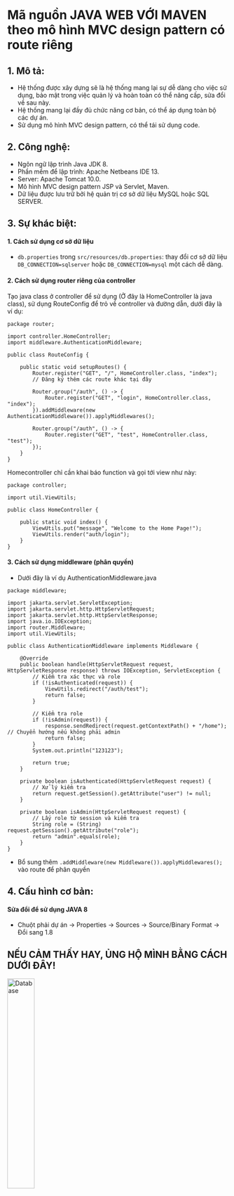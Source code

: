 # Mã nguồn JAVA WEB VỚI MAVEN theo mô hình MVC design pattern có route riêng

## 1. Mô tả:
- Hệ thống được xây dựng sẽ là hệ thống mang lại sự dễ dàng cho việc sử dụng, bảo mật trong việc quản lý và hoàn toàn có thể nâng cấp, sửa đổi về sau này.
- Hệ thống mang lại đầy đủ chức năng cơ bản, có thể áp dụng toàn bộ các dự án.
- Sử dụng mô hình MVC design pattern, có thể tái sử dụng code.

## 2. Công nghệ:

-   Ngôn ngữ lập trình Java JDK 8.
-   Phần mềm để lập trình: Apache Netbeans IDE 13.
-   Server: Apache Tomcat 10.0.
-   Mô hình MVC design pattern JSP và Servlet, Maven.
-   Dữ liệu được lưu trữ bởi hệ quản trị cơ sở dữ liệu MySQL hoặc SQL SERVER.

## 3. Sự khác biệt:

#### 1. Cách sử dụng cơ sở dữ liệu

- ```db.properties``` trong ```src/resources/db.properties```: thay đổi cơ sở dữ liệu ```DB_CONNECTION=sqlserver``` hoặc ```DB_CONNECTION=mysql``` một cách dễ dàng.

#### 2. Cách sử dụng router riêng của controller

Tạo java class ở controller để sử dụng (Ở đây là HomeController là java class), sử dụng RouteConfig để trỏ về controller và đường dẫn, dưới đây là ví dụ:
```
package router;

import controller.HomeController;
import middleware.AuthenticationMiddleware;

public class RouteConfig {

    public static void setupRoutes() {
        Router.register("GET", "/", HomeController.class, "index");
        // Đăng ký thêm các route khác tại đây
        
        Router.group("/auth", () -> {
            Router.register("GET", "login", HomeController.class, "index");
        }).addMiddleware(new AuthenticationMiddleware()).applyMiddlewares();

        Router.group("/auth", () -> {
            Router.register("GET", "test", HomeController.class, "test");
        });
    }
}

```

Homecontroller chỉ cần khai báo function và gọi tới view như này:
```
package controller;

import util.ViewUtils;

public class HomeController {

    public static void index() {
        ViewUtils.put("message", "Welcome to the Home Page!");
        ViewUtils.render("auth/login");
    }
}

```

#### 3. Cách sử dụng middleware (phân quyền)
- Dưới đây là ví dụ AuthenticationMiddleware.java
```
package middleware;

import jakarta.servlet.ServletException;
import jakarta.servlet.http.HttpServletRequest;
import jakarta.servlet.http.HttpServletResponse;
import java.io.IOException;
import router.Middleware;
import util.ViewUtils;

public class AuthenticationMiddleware implements Middleware {

    @Override
    public boolean handle(HttpServletRequest request, HttpServletResponse response) throws IOException, ServletException {
        // Kiểm tra xác thực và role
        if (!isAuthenticated(request)) {
            ViewUtils.redirect("/auth/test");
            return false;
        }

        // Kiểm tra role
        if (!isAdmin(request)) {
            response.sendRedirect(request.getContextPath() + "/home");  // Chuyển hướng nếu không phải admin
            return false;
        }
        System.out.println("123123");

        return true;
    }

    private boolean isAuthenticated(HttpServletRequest request) {
        // Xử lý kiểm tra
        return request.getSession().getAttribute("user") != null;
    }

    private boolean isAdmin(HttpServletRequest request) {
        // Lấy role từ session và kiểm tra
        String role = (String) request.getSession().getAttribute("role");
        return "admin".equals(role);
    }
}

```
- Bổ sung thêm ``` .addMiddleware(new Middleware()).applyMiddlewares(); ``` vào route để phân quyền

## 4. Cấu hình cơ bản:

#### Sửa đổi để sử dụng JAVA 8
- Chuột phải dự án -> Properties -> Sources -> Source/Binary Format -> Đổi sang 1.8 

## NẾU CẢM THẤY HAY, ỦNG HỘ MÌNH BẰNG CÁCH DƯỚI ĐÂY! 

<img  src="https://github.com/unclecatvn/BaseJava/assets/22569541/434da0cb-50f5-491d-8321-7f31ec4db3ac"  alt="Database"  width="35%"></img>

